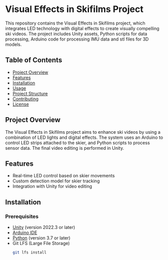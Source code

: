 # Visual Effects in Skifilms Project

This repository contains the Visual Effects in Skifilms project, which integrates LED technology with digital effects to create visually compelling ski videos. The project includes Unity assets, Python scripts for data processing, Arduino code for processing IMU data and stl files for 3D models.

## Table of Contents
- [Project Overview](#project-overview)
- [Features](#features)
- [Installation](#installation)
- [Usage](#usage)
- [Project Structure](#project-structure)
- [Contributing](#contributing)
- [License](#license)

## Project Overview
The Visual Effects in Skifilms project aims to enhance ski videos by using a combination of LED lights and digital effects. The system uses an Arduino to control LED strips attached to the skier, and Python scripts to process sensor data. The final video editing is performed in Unity.

## Features
- Real-time LED control based on skier movements
- Custom detection model for skier tracking
- Integration with Unity for video editing

## Installation

### Prerequisites
- [Unity](https://unity.com/download) (version 2022.3 or later)
- [Arduino IDE](https://www.arduino.cc/en/software)
- [Python](https://www.python.org/downloads/) (version 3.7 or later)
- Git LFS (Large File Storage)
  ```sh
  git lfs install

